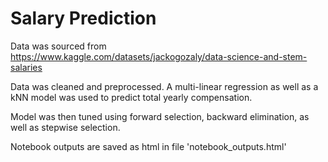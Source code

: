 # Salary Prediction

Data was sourced from https://www.kaggle.com/datasets/jackogozaly/data-science-and-stem-salaries
<br>

Data was cleaned and preprocessed. A multi-linear regression as well as a kNN model was used to predict total yearly compensation.

Model was then tuned using forward selection, backward elimination, as well as stepwise selection.

Notebook outputs are saved as html in file 'notebook_outputs.html'
